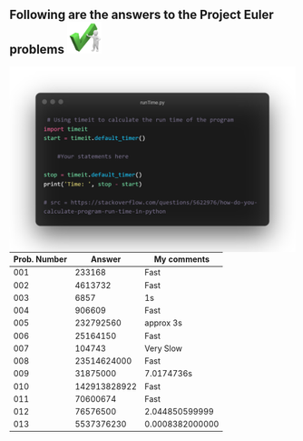 <h2>Following are the answers to the Project Euler problems <img src="https://github.com/Curovearth/LearnPython.py/blob/main/00-Project%20Euler%20Problems/imgs/pe-right.png" width=60/></h2>

<img align=right src="https://github.com/Curovearth/LearnPython.py/blob/main/00-Project%20Euler%20Problems/imgs/runTime.py.png" width=570/>

| Prob. Number | Answer | My comments |
| --- | --- | --- |
| 001 | 233168 | Fast |
| 002 | 4613732 | Fast |
| 003 | 6857 | 1s |
| 004 | 906609 | Fast |
| 005 | 232792560 | approx 3s |
| 006 | 25164150 | Fast |
| 007 | 104743 | Very Slow |
| 008 | 23514624000 | Fast |
| 009 | 31875000 | 7.0174736s |
| 010 | 142913828922 | Fast |
| 011 | 70600674 | Fast |
| 012 | 76576500 | 2.044850599999 |
| 013 | 5537376230 | 0.0008382000000 |

